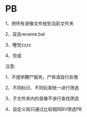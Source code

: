 # PB

1、把所有录像文件放到当前文件夹

2、双击rename.bat

3、睡觉zzzz

4、完成


注意:

1、不提供鞭尸服务，尸体请自行处理

2、不同标识、不同玩家统一进行筛选

3、子文件夹内的录像不进行查找筛选

4、自定义局只通过比较相同BV筛选PB
